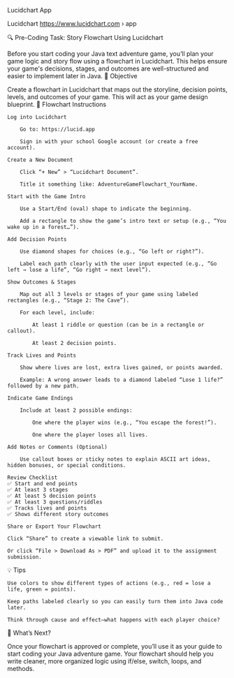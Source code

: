 Lucidchart App

Lucidchart
https://www.lucidchart.com › app

🔍 Pre-Coding Task: Story Flowchart Using Lucidchart

Before you start coding your Java text adventure game, you’ll plan your game logic and story flow using a flowchart in Lucidchart. This helps ensure your game's decisions, stages, and outcomes are well-structured and easier to implement later in Java.
🎯 Objective

Create a flowchart in Lucidchart that maps out the storyline, decision points, levels, and outcomes of your game. This will act as your game design blueprint.
📌 Flowchart Instructions

    Log into Lucidchart

        Go to: https://lucid.app

        Sign in with your school Google account (or create a free account).

    Create a New Document

        Click “+ New” > “Lucidchart Document”.

        Title it something like: AdventureGameFlowchart_YourName.

    Start with the Game Intro

        Use a Start/End (oval) shape to indicate the beginning.

        Add a rectangle to show the game’s intro text or setup (e.g., “You wake up in a forest…”).

    Add Decision Points

        Use diamond shapes for choices (e.g., “Go left or right?”).

        Label each path clearly with the user input expected (e.g., “Go left → lose a life”, “Go right → next level”).

    Show Outcomes & Stages

        Map out all 3 levels or stages of your game using labeled rectangles (e.g., “Stage 2: The Cave”).

        For each level, include:

            At least 1 riddle or question (can be in a rectangle or callout).

            At least 2 decision points.

    Track Lives and Points

        Show where lives are lost, extra lives gained, or points awarded.

        Example: A wrong answer leads to a diamond labeled “Lose 1 life?” followed by a new path.

    Indicate Game Endings

        Include at least 2 possible endings:

            One where the player wins (e.g., “You escape the forest!”).

            One where the player loses all lives.

    Add Notes or Comments (Optional)

        Use callout boxes or sticky notes to explain ASCII art ideas, hidden bonuses, or special conditions.

    Review Checklist
    ✅ Start and end points
    ✅ At least 3 stages
    ✅ At least 5 decision points
    ✅ At least 3 questions/riddles
    ✅ Tracks lives and points
    ✅ Shows different story outcomes

    Share or Export Your Flowchart

    Click “Share” to create a viewable link to submit.

    Or click “File > Download As > PDF” and upload it to the assignment submission.

💡 Tips

    Use colors to show different types of actions (e.g., red = lose a life, green = points).

    Keep paths labeled clearly so you can easily turn them into Java code later.

    Think through cause and effect—what happens with each player choice?

🔄 What’s Next?

Once your flowchart is approved or complete, you’ll use it as your guide to start coding your Java adventure game. Your flowchart should help you write cleaner, more organized logic using if/else, switch, loops, and methods.


